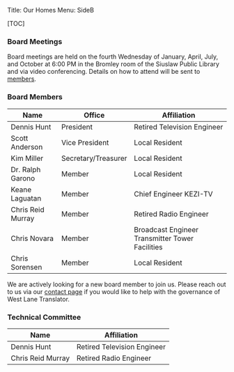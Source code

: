 Title: Our Homes
Menu: SideB

[TOC]

### Board Meetings

Board meetings are held on the fourth Wednesday of January, April,
July, and October at 6:00 PM in the Bromley room of the Siuslaw Public
Library and via video conferencing.  Details on how to attend will be
sent to [members]({filename}Membership.md).

### Board Members

| Name              | Office              | Affiliation                                     |
| ----              | ------              | -----------                                     |
| Dennis Hunt       | President           | Retired Television Engineer                     |
| Scott Anderson    | Vice President      | Local Resident                                  |
| Kim Miller        | Secretary/Treasurer | Local Resident                                  |
| Dr. Ralph Garono  | Member              | Local Resident                                  |
| Keane Laguatan    | Member              | Chief Engineer KEZI-TV                          |
| Chris Reid Murray | Member              | Retired Radio Engineer                          |
| Chris Novara      | Member              | Broadcast Engineer Transmitter Tower Facilities |
| Chris Sorensen    | Member              | Local Resident                                  |

We are actively looking for a new board member to join us.  Please
reach out to us via our [contact page]({filename}Contact.md) if you
would like to help with the governance of West Lane Translator.

### Technical Committee

| Name              | Affiliation                 |
| ----              | -----------                 |
| Dennis Hunt       | Retired Television Engineer |
| Chris Reid Murray | Retired Radio Engineer      |
